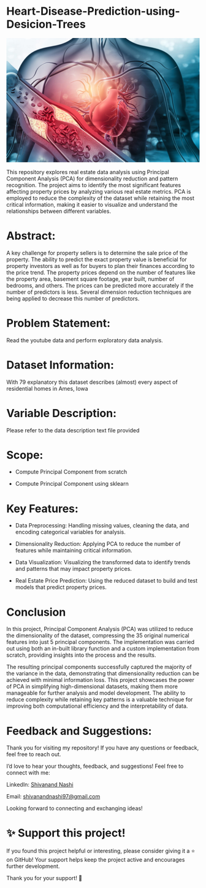 # Heart-Disease-Prediction-using-Desicion-Trees

<img src="https://github.com/Gtshivanand/Heart-Disease-Prediction-Using-Decision-Tree-model/blob/main/Heart%20Disease%20Prediction.jpg"/>

This repository explores real estate data analysis using Principal Component Analysis (PCA) for dimensionality reduction and pattern recognition. The project aims to identify the most significant features affecting property prices by analyzing various real estate metrics. PCA is employed to reduce the complexity of the dataset while retaining the most critical information, making it easier to visualize and understand the relationships between different variables.

# Abstract:
A key challenge for property sellers is to determine the sale price of the property. The ability to predict the exact property value is beneficial for property investors as well as for buyers to plan their finances according to the price trend. The property prices depend on the number of features like the property area, basement square footage, year built, number of bedrooms, and others. The prices can be predicted more accurately if the number of predictors is less. Several dimension reduction techniques are being applied to decrease this number of predictors.

# Problem Statement:
Read the youtube data and perform exploratory data analysis.

# Dataset Information:
With 79 explanatory this dataset describes (almost) every aspect of residential homes in Ames, Iowa

# Variable Description:
Please refer to the data description text file provided

# Scope:

* Compute Principal Component from scratch 

* Compute Principal Component using sklearn


# Key Features:

* Data Preprocessing: Handling missing values, cleaning the data, and encoding categorical variables for analysis.

* Dimensionality Reduction: Applying PCA to reduce the number of features while maintaining critical information.

* Data Visualization: Visualizing the transformed data to identify trends and patterns that may impact property prices.

* Real Estate Price Prediction: Using the reduced dataset to build and test models that predict property prices.

# Conclusion
In this project, Principal Component Analysis (PCA) was utilized to reduce the dimensionality of the dataset, compressing the 35 original numerical features into just 5 principal components. The implementation was carried out using both an in-built library function and a custom implementation from scratch, providing insights into the process and the results.

The resulting principal components successfully captured the majority of the variance in the data, demonstrating that dimensionality reduction can be achieved with minimal information loss. This project showcases the power of PCA in simplifying high-dimensional datasets, making them more manageable for further analysis and model development. The ability to reduce complexity while retaining key patterns is a valuable technique for improving both computational efficiency and the interpretability of data.
# Feedback and Suggestions:

Thank you for visiting my repository! If you have any questions or feedback, feel free to reach out.

I’d love to hear your thoughts, feedback, and suggestions! Feel free to connect with me:

 LinkedIn: [Shivanand Nashi](https://www.linkedin.com/in/shivanand-s-nashi-79579821a)
 
 Email: shivanandnashi97@gmail.com


Looking forward to connecting and exchanging ideas!

# ✨ Support this project!
If you found this project helpful or interesting, please consider giving it a ⭐ on GitHub!
Your support helps keep the project active and encourages further development.

Thank you for your support! 💖
